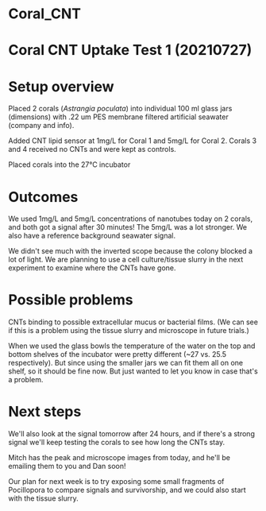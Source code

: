 # Coral_CNT

# Coral CNT Uptake Test 1 (20210727)

# Setup overview

Placed 2 corals (*Astrangia poculata*) into individual 100 ml glass jars (dimensions) with .22 um PES membrane filtered artificial seawater (company and info).  

Added CNT lipid sensor at 1mg/L for Coral 1 and 5mg/L for Coral 2. Corals 3 and 4 received no CNTs and were kept as controls.

Placed corals into the 27°C incubator

# Outcomes

We used 1mg/L and 5mg/L concentrations of nanotubes today on 2 corals, and both got a signal after 30 minutes! The 5mg/L was a lot stronger. We also have a reference background seawater signal.

We didn't see much with the inverted scope because the colony blocked a lot of light. We are planning to use a cell culture/tissue slurry in the next experiment to examine where the CNTs have gone.

# Possible problems

CNTs binding to possible extracellular mucus or bacterial films. (We can see if this is a problem using the tissue slurry and microscope in future trials.)

When we used the glass bowls the temperature of the water on the top and bottom shelves of the incubator were pretty different (~27 vs. 25.5 respectively). But since using the smaller jars we can fit them all on one shelf, so it should be fine now. But just wanted to let you know in case that's a problem.

# Next steps

We'll also look at the signal tomorrow after 24 hours, and if there's a strong signal we'll keep testing the corals to see how long the CNTs stay.  

Mitch has the peak and microscope images from today, and he'll be emailing them to you and Dan soon!  

Our plan for next week is to try exposing some small fragments of Pocillopora to compare signals and survivorship, and we could also start with the tissue slurry.  
